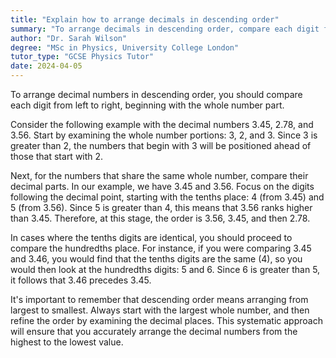 ```yaml
---
title: "Explain how to arrange decimals in descending order"
summary: "To arrange decimals in descending order, compare each digit from left to right, starting with the whole number."
author: "Dr. Sarah Wilson"
degree: "MSc in Physics, University College London"
tutor_type: "GCSE Physics Tutor"
date: 2024-04-05
---
```


To arrange decimal numbers in descending order, you should compare each digit from left to right, beginning with the whole number part.

Consider the following example with the decimal numbers $3.45$, $2.78$, and $3.56$. Start by examining the whole number portions: $3$, $2$, and $3$. Since $3$ is greater than $2$, the numbers that begin with $3$ will be positioned ahead of those that start with $2$.

Next, for the numbers that share the same whole number, compare their decimal parts. In our example, we have $3.45$ and $3.56$. Focus on the digits following the decimal point, starting with the tenths place: $4$ (from $3.45$) and $5$ (from $3.56$). Since $5$ is greater than $4$, this means that $3.56$ ranks higher than $3.45$. Therefore, at this stage, the order is $3.56$, $3.45$, and then $2.78$.

In cases where the tenths digits are identical, you should proceed to compare the hundredths place. For instance, if you were comparing $3.45$ and $3.46$, you would find that the tenths digits are the same ($4$), so you would then look at the hundredths digits: $5$ and $6$. Since $6$ is greater than $5$, it follows that $3.46$ precedes $3.45$.

It's important to remember that descending order means arranging from largest to smallest. Always start with the largest whole number, and then refine the order by examining the decimal places. This systematic approach will ensure that you accurately arrange the decimal numbers from the highest to the lowest value.
    